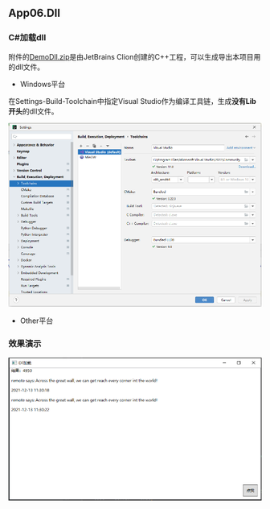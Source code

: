 ## App06.Dll

### C#加载dll

附件的[DemoDll.zip](./Assets/DemoDll.zip)是由JetBrains Clion创建的C++工程，可以生成导出本项目用的dll文件。

- Windows平台

在Settings-Build-Toolchain中指定Visual Studio作为编译工具链，生成**没有Lib开头**的dll文件。

![](./Assets/0706142743.png)

- Other平台

### 效果演示

![](./Assets/113043.png)